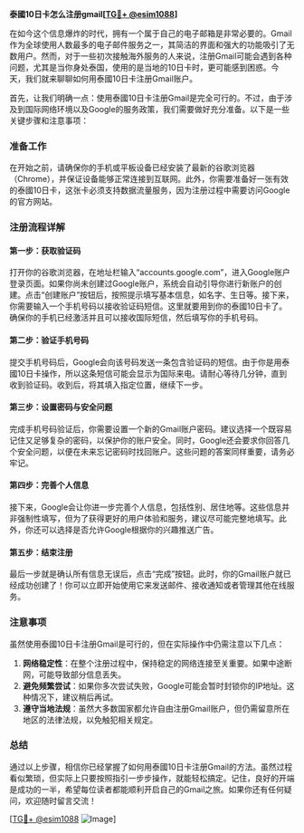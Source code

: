 **泰國10日卡怎么注册gmail[[TG💪+ @esim1088](https://t.me/s/esim1088)]**

在如今这个信息爆炸的时代，拥有一个属于自己的电子邮箱是非常必要的。Gmail作为全球使用人数最多的电子邮件服务之一，其简洁的界面和强大的功能吸引了无数用户。然而，对于一些初次接触海外服务的人来说，注册Gmail可能会遇到各种问题，尤其是当你身处泰国，使用的是当地的10日卡时，更可能感到困惑。今天，我们就来聊聊如何用泰國10日卡注册Gmail账户。

首先，让我们明确一点：使用泰國10日卡注册Gmail是完全可行的。不过，由于涉及到国际网络环境以及Google的服务政策，我们需要做好充分准备。以下是一些关键步骤和注意事项：

### 准备工作

在开始之前，请确保你的手机或平板设备已经安装了最新的谷歌浏览器（Chrome），并保证设备能够正常连接到互联网。此外，你需要准备好一张有效的泰國10日卡，这张卡必须支持数据流量服务，因为注册过程中需要访问Google的官方网站。

### 注册流程详解

#### 第一步：获取验证码
打开你的谷歌浏览器，在地址栏输入“accounts.google.com”，进入Google账户登录页面。如果你尚未创建过Google账户，系统会自动引导你进行新账户的创建。点击“创建账户”按钮后，按照提示填写基本信息，如名字、生日等。接下来，你需要输入一个手机号码以接收验证码短信。这里就要用到你的泰國10日卡了。确保你的手机已经激活并且可以接收国际短信，然后填写你的手机号码。

#### 第二步：验证手机号码
提交手机号码后，Google会向该号码发送一条包含验证码的短信。由于你是用泰國10日卡操作，所以这条短信可能会显示为国际来电。请耐心等待几分钟，直到收到验证码。收到后，将其填入指定位置，继续下一步。

#### 第三步：设置密码与安全问题
完成手机号码验证后，你需要设置一个新的Gmail账户密码。建议选择一个既容易记住又足够复杂的密码，以保护你的账户安全。同时，Google还会要求你回答几个安全问题，以便在未来忘记密码时找回账户。这些问题的答案同样重要，请务必牢记。

#### 第四步：完善个人信息
接下来，Google会让你进一步完善个人信息，包括性别、居住地等。这些信息并非强制性填写，但为了获得更好的用户体验和服务，建议尽可能完整地填写。此外，你还可以选择是否允许Google根据你的兴趣推送广告。

#### 第五步：结束注册
最后一步就是确认所有信息无误后，点击“完成”按钮。此时，你的Gmail账户就已经成功创建了！你可以立即开始使用它来发送邮件、接收通知或者管理其他在线服务。

### 注意事项

虽然使用泰國10日卡注册Gmail是可行的，但在实际操作中仍需注意以下几点：
1. **网络稳定性**：在整个注册过程中，保持稳定的网络连接至关重要。如果中途断网，可能导致部分信息丢失。
2. **避免频繁尝试**：如果你多次尝试失败，Google可能会暂时封锁你的IP地址。这种情况下，建议稍后再试。
3. **遵守当地法规**：虽然大多数国家都允许自由注册Gmail账户，但仍需留意所在地区的法律法规，以免触犯相关规定。

### 总结

通过以上步骤，相信你已经掌握了如何用泰國10日卡注册Gmail的方法。虽然过程看似繁琐，但实际上只要按照指引一步步操作，就能轻松搞定。记住，良好的开端是成功的一半，希望每位读者都能顺利开启自己的Gmail之旅。如果你还有任何疑问，欢迎随时留言交流！

[[TG💪+ @esim1088](https://t.me/s/esim1088) ![Image](https://i.postimg.cc/4NQfJmqS/Snipaste-2025-05-13-00-14-12.png)]